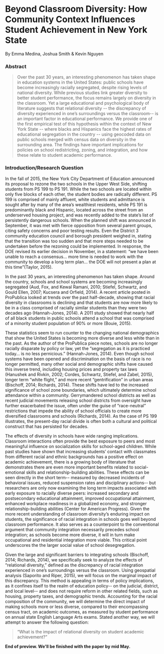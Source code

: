 # Beyond Classroom Diversity: How Community Context Influences Student Achievement in New York State

By Emma Medina, Joshua Smith & Kevin Nguyen


### Abstract

> Over the past 30 years, an interesting phenomenon has taken shape in education systems in the United States: public schools have become increasingly racially segregated, despite rising levels of national diversity. While previous studies link greater diversity to better student performance, the focus remains largely on diversity in the classroom. Yet a large educational and psychological body of literature suggests that relational diversity -- the discrepancy of diversity experienced in one’s surroundings versus the classroom-- is an important factor in educational performance. We provide one of the first empirical test of this hypothesis within the context of New York State -- where blacks and Hispanics face the highest rates of educational segregation in the country -- using geocoded data on public schools merged with census data on diversity in the surrounding area. The findings have important implications for policies on school redistricting, zoning, and integration, and how these relate to student academic performance.

### Introduction/Research Question

In the fall of 2015, the New York City Department of Education announced its proposal to rezone the two schools in the Upper West Side, shifting students from PS 199 to PS 191. While the two schools are located within only five blocks of each other, the student bodies are radically different. PS 199 is comprised of mainly affluent, white students and admittance is sought after by many of the area’s wealthiest residents, while PS 191 is predominantly black and Hispanic, located across the street from an underserved housing project, and was recently added to the state’s list of persistently dangerous schools. When the planned shift was announced in September, it was met with fierce opposition from several parent groups, citing safety concerns and poor testing results. Even the District 3 community education council and borough president weighed in, stating that the transition was too sudden and that more steps needed to be undertaken before the rezoning could be implemented. In response, the DOE revised its earlier decision in November, in a statement: “we have been unable to reach a consensus… more time is needed to work with the community to develop a long term plan… the DOE will not present a plan at this time”(Taylor, 2015).

In the past 30 years, an interesting phenomenon has taken shape. Around the country, schools and school systems are becoming increasingly segregated (Aud, Fox, and Kewal Ramani, 2010; Stiefel, Schwartz, and Gould Ellen, 2007; Kucsera and Orfield, 2014). A recent article posted in ProPublica looked at trends over the past half-decade, showing that racial diversity in classrooms is declining and that students are now more likely to be in a class comprised of racially similar students than they were two decades ago (Hannah-Jones, 2014). A 2011 study showed that nearly half of all black students in public schools attend a school that was comprised of a minority student population of 90% or more (Bouie, 2015).

These statistics seem to run counter to the changing national demographics that show the United States is becoming more diverse and less white than in the past. As the author of the ProPublica piece notes, schools are no longer racially disparate by policy or law, yet the “segregation as it is practiced today… is no less pernicious.” (Hannah-Jones, 2014). Even though school systems have been opened and discrimination on the basis of race is no longer permitted, many other social and demographic shifts have caused this inverse trend, including housing prices and property tax laws (Hanushek and Rivkin, 2002; Cordes, Schwartz, Stiefel, and Zabel, 2015), longer term “white flight,” and more recent “gentrification” in urban areas (Bischoff, 2014; Richards, 2014). These shifts have led to the increased significance of school zone boundaries, which ultimately determine school attendance within a community. Gerrymandered school districts as well as recent judicial movements releasing school districts from oversight have further exacerbated the issue, often under the guise of “race-neutral” restrictions that impede the ability of school officials to create more diversified classrooms and schools (Richards, 2014). As the case of PS 199 illustrates, the present-day racial divide is often both a cultural and political construct that has persisted for decades.

The effects of diversity in schools have wide ranging implications. Classroom interactions often provide the best exposure to peers and most meaningful influence on socialization skills for school-aged children. While past studies have shown that increasing students’ contact with classmates from different racial and ethnic backgrounds has a positive effect on academic achievement, there is a growing body of literature that demonstrates there are even more important benefits related to social-emotional skills and relationship-building abilities. These effects can be seen directly in the short term-- measured by decreased incidents of behavioral issues, reduced suspension rates and disciplinary actions-- but researchers are only now examining the long term impacts associated with early exposure to racially diverse peers: increased secondary and postsecondary educational attainment, improved occupational attainment, enhanced workplace readiness in a globalized economy, and stronger relationship-building abilities (Center for American Progress). Given the more recent understanding of classroom diversity’s enduring impact on students, the significance of racial integration in schools goes well beyond classroom performance. It also serves as a counterpoint to the conventional argument that community integration necessarily precedes school integration; as schools become more diverse, it will in turn make occupational and residential integration more viable. This critical point underscores the the larger social value of school desegregation.

Given the large and significant barriers to integrating schools (Bischoff, 2014; Richards, 2014), we specifically seek to analyze the effects of “relational diversity,” defined as the discrepancy of racial integration experienced in one’s surroundings versus the classroom. Using geospatial analysis (Saporito and Riper, 2015), we will focus on the marginal impact of this discrepancy. This method is appealing in terms of policy implications, as it confines itself to the realm of education policy-- on the judicial, district, and local level-- and does not require reform in other related fields, such as housing, property taxes, and demographic trends. Accounting for the racial composition of the community, we will determine the direct impact of making schools more or less diverse, compared to their encompassing census tract, on academic outcomes, as measured by student performance on annual state English Language Arts exams. Stated another way, we will attempt to answer the following question:

> “What is the impact of relational diversity on student academic achievement?”

__End of preview.  We'll be finished with the paper by mid May.__
